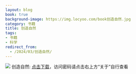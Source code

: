 ```yaml
---
layout: blog
book: true
background-image: https://img.locyoo.com/book创造自然.jpg
category: 书籍
title: 创造自然
tags:
- 书籍
- 科学
redirect_from:
  - /2024/03/创造自然/
---
```

![](https://img.locyoo.com/book创造自然.jpg)
创造自然: <a name = "ref1" href="https://url18.ctfile.com/f/50983618-1345402915-2a83c6?p=3619">点击下载</a>，访问密码请点击右上方“关于”自行查看